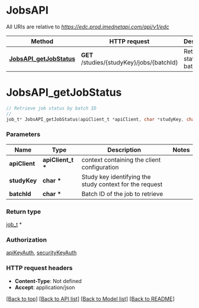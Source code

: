 # JobsAPI

All URIs are relative to *https://edc.prod.imednetapi.com/api/v1/edc*

Method | HTTP request | Description
------------- | ------------- | -------------
[**JobsAPI_getJobStatus**](JobsAPI.md#JobsAPI_getJobStatus) | **GET** /studies/{studyKey}/jobs/{batchId} | Retrieve job status by batch ID


# **JobsAPI_getJobStatus**
```c
// Retrieve job status by batch ID
//
job_t* JobsAPI_getJobStatus(apiClient_t *apiClient, char *studyKey, char *batchId);
```

### Parameters
Name | Type | Description  | Notes
------------- | ------------- | ------------- | -------------
**apiClient** | **apiClient_t \*** | context containing the client configuration |
**studyKey** | **char \*** | Study key identifying the study context for the request | 
**batchId** | **char \*** | Batch ID of the job to retrieve | 

### Return type

[job_t](job.md) *


### Authorization

[apiKeyAuth](../README.md#apiKeyAuth), [securityKeyAuth](../README.md#securityKeyAuth)

### HTTP request headers

 - **Content-Type**: Not defined
 - **Accept**: application/json

[[Back to top]](#) [[Back to API list]](../README.md#documentation-for-api-endpoints) [[Back to Model list]](../README.md#documentation-for-models) [[Back to README]](../README.md)


